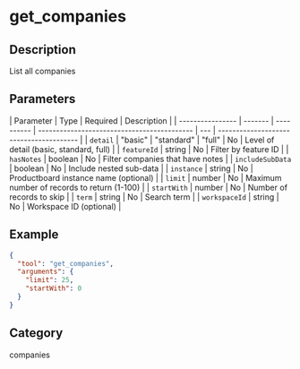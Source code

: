 # get_companies

## Description

List all companies

## Parameters

| Parameter        | Type    | Required   | Description                                 |
| ---------------- | ------- | ---------- | ------------------------------------------- | --- | --------------------------------------- |
| `detail`         | "basic" | "standard" | "full"                                      | No  | Level of detail (basic, standard, full) |
| `featureId`      | string  | No         | Filter by feature ID                        |
| `hasNotes`       | boolean | No         | Filter companies that have notes            |
| `includeSubData` | boolean | No         | Include nested sub-data                     |
| `instance`       | string  | No         | Productboard instance name (optional)       |
| `limit`          | number  | No         | Maximum number of records to return (1-100) |
| `startWith`      | number  | No         | Number of records to skip                   |
| `term`           | string  | No         | Search term                                 |
| `workspaceId`    | string  | No         | Workspace ID (optional)                     |

## Example

```json
{
  "tool": "get_companies",
  "arguments": {
    "limit": 25,
    "startWith": 0
  }
}
```

## Category

companies
